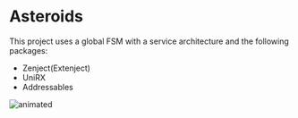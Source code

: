 # Asteroids
This project uses a global FSM with a service architecture and the following packages:

- Zenject(Extenject)
- UniRX
- Addressables

<p align="left">
  <img src="https://user-images.githubusercontent.com/81313310/226065022-06a7e049-7d91-410c-b376-b76ad2da8dd8.gif" alt="animated" />
</p>


